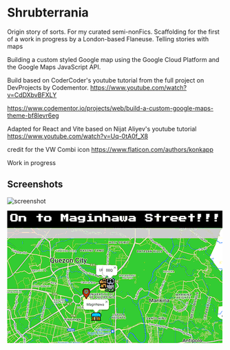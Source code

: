 # Shrubterrania
Origin story of sorts. For my curated semi-nonFics.
Scaffolding for the first of a work in progress by a London-based Flaneuse. Telling stories with maps

Building a custom styled Google map using the Google Cloud Platform and the Google Maps JavaScript API.

Build based on CoderCoder's youtube tutorial from the full project on DevProjects by Codementor.
https://www.youtube.com/watch?v=CdDXbvBFXLY

https://www.codementor.io/projects/web/build-a-custom-google-maps-theme-bf8levr6eg

Adapted for React and Vite based on Nijat Aliyev's youtube tutorial
https://www.youtube.com/watch?v=Uq-0tA0f_X8

credit for the VW Combi icon
https://www.flaticon.com/authors/konkapp


Work in progress

## Screenshots

![screenshot](./public/assets/ScreenCombi.gif)

![initial study](./public/assets/screenrec02.gif)
